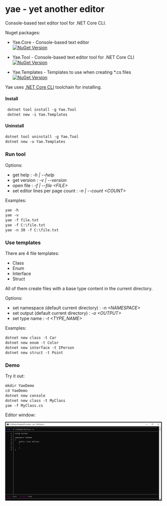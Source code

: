 # yae - yet another editor

Console-based text editor tool for .NET Core CLI.

Nuget packages:
- Yae.Core - Console-based text editor<br>
[![NuGet Version](http://img.shields.io/nuget/v/Yae.Core.svg?style=flat)](https://www.nuget.org/packages/Yae.Core/)

- Yae.Tool - Console-based text editor tool for .NET Core CLI<br>
[![NuGet Version](http://img.shields.io/nuget/v/Yae.Tool.svg?style=flat)](https://www.nuget.org/packages/Yae.Tool/)

- Yae.Templates - Templates to use when creating *.cs files<br>
[![NuGet Version](http://img.shields.io/nuget/v/Yae.Templates.svg?style=flat)](https://www.nuget.org/packages/Yae.Templates/)

Yae uses [.NET Core CLI](https://docs.microsoft.com/en-us/dotnet/core/tools/) toolchain for installing.

#### Install

```text
 dotnet tool install -g Yae.Tool
 dotnet new -i Yae.Templates
 ```

#### Uninstall

```text
dotnet tool uninstall -g Yae.Tool
dotnet new -u Yae.Templates
```

### Run tool

Options:

- get help :  *-h | --help*
- get version : *-v | --version*
- open file : *-f | --file \<FILE\>*
- set editor lines per page count : *-n | --count \<COUNT\>*

Examples:
 
```text
yae -h
yae -v
yae -f file.txt
yae -f C:\file.txt
yae -n 30 -f C:\file.txt
```

### Use templates

There are 4 file templates:
- Class
- Enum
- Interface
- Struct

All of them create files with a base type content in the current directory.

Options:
- set namespace (default current directory) :  *-n \<NAMESPACE\>*
- set output (default current directory) : *-o \<OUTPUT\>* 
- set type name : *-t \<TYPE_NAME\>*

Examples:

```text
dotnet new class -t Car
dotnet new enum -t Color
dotnet new interface -t IPerson
dotnet new struct -t Point
```

### Demo

Try it out:

```text
mkdir YaeDemo
cd YaeDemo
dotnet new console
dotnet new class -t MyClass
yae -f MyClass.cs
```

Editor window:

![editor](docs/images/yae.png)